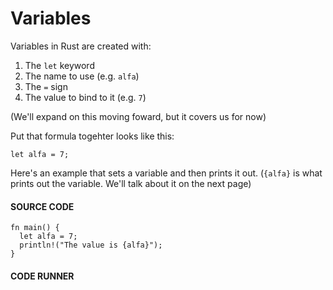 # Variables

Variables in Rust are created with:

1. The `let` keyword
2. The name to use (e.g. `alfa`)
3. The `=` sign
4. The value to bind to it (e.g. `7`)

(We'll expand on this moving foward, but it
covers us for now)

Put that formula togehter looks like this:

```rust, noplayground
let alfa = 7;
```

Here's an example that sets a variable
and then prints it out. (`{alfa}` is
what prints out the variable. We'll
talk about it on the next page)

#### SOURCE CODE

```rust,noplayground,EXAMPLE1
fn main() {
  let alfa = 7;
  println!("The value is {alfa}");
}
```

#### CODE RUNNER

```rust,editable,CODE1

```
